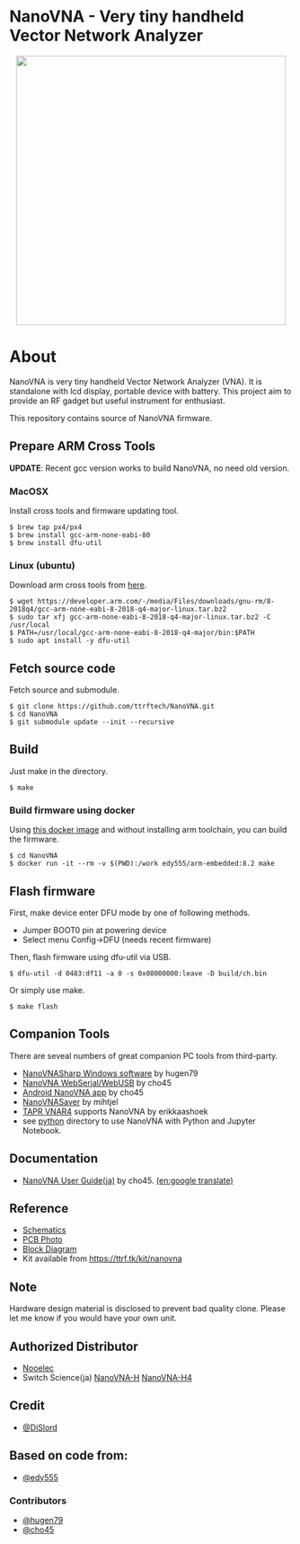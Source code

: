 NanoVNA - Very tiny handheld Vector Network Analyzer
==========================================================
[release]: https://github.com/DiSlord/NanoVNA-D/releases

<div align="center">
<img src="/doc/nanovna.jpg" width="480px">
</div>

# About

NanoVNA is very tiny handheld Vector Network Analyzer (VNA). It is
standalone with lcd display, portable device with battery. This
project aim to provide an RF gadget but useful instrument for
enthusiast.

This repository contains source of NanoVNA firmware.

## Prepare ARM Cross Tools

**UPDATE**: Recent gcc version works to build NanoVNA, no need old version.

### MacOSX

Install cross tools and firmware updating tool.

    $ brew tap px4/px4
    $ brew install gcc-arm-none-eabi-80
    $ brew install dfu-util

### Linux (ubuntu)

Download arm cross tools from [here](https://developer.arm.com/tools-and-software/open-source-software/developer-tools/gnu-toolchain/gnu-rm/downloads).

    $ wget https://developer.arm.com/-/media/Files/downloads/gnu-rm/8-2018q4/gcc-arm-none-eabi-8-2018-q4-major-linux.tar.bz2
    $ sudo tar xfj gcc-arm-none-eabi-8-2018-q4-major-linux.tar.bz2 -C /usr/local
    $ PATH=/usr/local/gcc-arm-none-eabi-8-2018-q4-major/bin:$PATH
    $ sudo apt install -y dfu-util

## Fetch source code

Fetch source and submodule.

    $ git clone https://github.com/ttrftech/NanoVNA.git
    $ cd NanoVNA
    $ git submodule update --init --recursive

## Build

Just make in the directory.

    $ make

### Build firmware using docker

Using [this docker image](https://hub.docker.com/r/edy555/arm-embedded) and without installing arm toolchain, you can build the firmware.

    $ cd NanoVNA
    $ docker run -it --rm -v $(PWD):/work edy555/arm-embedded:8.2 make

## Flash firmware

First, make device enter DFU mode by one of following methods.

* Jumper BOOT0 pin at powering device
* Select menu Config->DFU (needs recent firmware)

Then, flash firmware using dfu-util via USB.

    $ dfu-util -d 0483:df11 -a 0 -s 0x08000000:leave -D build/ch.bin

Or simply use make.

    $ make flash

## Companion Tools

There are seveal numbers of great companion PC tools from third-party.

* [NanoVNASharp Windows software](https://drive.google.com/drive/folders/1IZEtx2YdqchaTO8Aa9QbhQ8g_Pr5iNhr) by hugen79
* [NanoVNA WebSerial/WebUSB](https://github.com/cho45/NanoVNA-WebUSB-Client) by cho45
* [Android NanoVNA app](https://play.google.com/store/apps/details?id=net.lowreal.nanovnawebapp) by cho45
* [NanoVNASaver](https://github.com/mihtjel/nanovna-saver) by mihtjel
* [TAPR VNAR4](https://groups.io/g/nanovna-users/files/NanoVNA%20PC%20Software/TAPR%20VNA) supports NanoVNA by erikkaashoek
* see [python](/python/README.md) directory to use NanoVNA with Python and Jupyter Notebook.

## Documentation

* [NanoVNA User Guide(ja)](https://cho45.github.io/NanoVNA-manual/) by cho45. [(en:google translate)](https://translate.google.com/translate?sl=ja&tl=en&u=https%3A%2F%2Fcho45.github.io%2FNanoVNA-manual%2F)

## Reference

* [Schematics](/doc/nanovna-sch.pdf)
* [PCB Photo](/doc/nanovna-pcb-photo.jpg)
* [Block Diagram](/doc/nanovna-blockdiagram.png)
* Kit available from https://ttrf.tk/kit/nanovna

## Note

Hardware design material is disclosed to prevent bad quality clone. Please let me know if you would have your own unit.

## Authorized Distributor

* [Nooelec](https://www.nooelec.com/store/nanovna-bundle.html)
* Switch Science(ja) [NanoVNA-H](https://www.switch-science.com/catalog/6405/) [NanoVNA-H4](https://www.switch-science.com/catalog/6406/)

## Credit
* [@DiSlord](https://github.com/DiSlord/)

## Based on code from:
* [@edy555](https://github.com/edy555)

### Contributors
* [@hugen79](https://github.com/hugen79)
* [@cho45](https://github.com/cho45)

